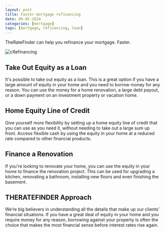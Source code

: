 ```yaml
---
layout: post
title: Faster mortgage refinancing
date: 09-05-2024
categories: [mortgage]
tags: [mortgage, refinancing, loan]
---
```


TheRateFinder can help you refinance your mortgage. Faster.

![cRefinancing](https://img.freepik.com/free-photo/house-investments-elements-composition_23-2148793806.jpg)

## Take Out Equity as a Loan

It's possible to take out equity as a loan. This is a great option if you have a large amount of equity in your home and you need to borrow money for any reason. You can use the money for a home renovation, a large debt payout, or a down payment on an investment property or vacation home.

## Home Equity Line of Credit

Give yourself more flexibility by setting up a home equity line of credit that you can use as you need it, without needing to take out a large sum up front. Access flexible cash by using the equity in your home at a reduced rate compared to other financial products.

## Finance a Renovation

If you're looking to renovate your home, you can use the equity in your home to finance the renovation project. This can be used for upgrading a kitchen, renovating a bathroom, installing new floors and even finishing the basement.

## THERATEFINDER Approach

We’re big believers in understanding all the details that make up our clients’ financial situations. If you have a great deal of equity in your home and you require money for any reason, borrowing against your property is often the choice that makes the most financial sense before interest rates rise again.
